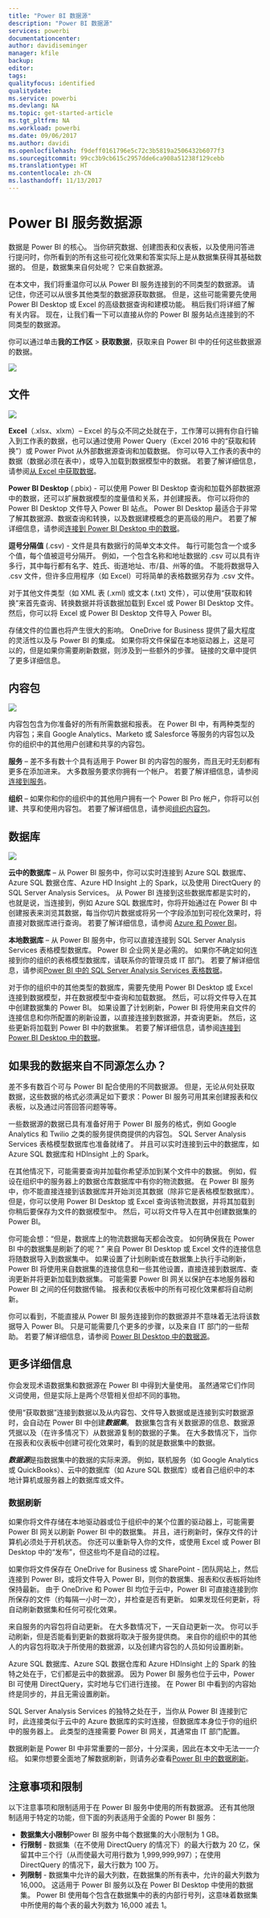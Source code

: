 ```yaml
---
title: "Power BI 数据源"
description: "Power BI 数据源"
services: powerbi
documentationcenter: 
author: davidiseminger
manager: kfile
backup: 
editor: 
tags: 
qualityfocus: identified
qualitydate: 
ms.service: powerbi
ms.devlang: NA
ms.topic: get-started-article
ms.tgt_pltfrm: NA
ms.workload: powerbi
ms.date: 09/06/2017
ms.author: davidi
ms.openlocfilehash: f9deff0161796e5c72c3b5819a2506432b6077f3
ms.sourcegitcommit: 99cc3b9cb615c2957dde6ca908a51238f129cebb
ms.translationtype: HT
ms.contentlocale: zh-CN
ms.lasthandoff: 11/13/2017
---
```

# <a name="data-sources-for-the-power-bi-service"></a>Power BI 服务数据源
数据是 Power BI 的核心。 当你研究数据、创建图表和仪表板，以及使用问答进行提问时，你所看到的所有这些可视化效果和答案实际上是从数据集获得其基础数据的。 但是，数据集来自何处呢？ 它来自数据源。

在本文中，我们将重温你可以从 Power BI 服务连接到的不同类型的数据源。 请记住，你还可以从很多其他类型的数据源获取数据。 但是，这些可能需要先使用 Power BI Desktop 或 Excel 的高级数据查询和建模功能。 稍后我们将详细了解有关内容。 现在，让我们看一下可以直接从你的 Power BI 服务站点连接到的不同类型的数据源。

你可以通过单击**我的工作区** > **获取数据**，获取来自 Power BI 中的任何这些数据源的数据。

![](media/service-get-data/pbi_getdata_startscreen.png)

## <a name="files"></a>文件
![](media/service-get-data/pbi_getdata_files.png)

**Excel**（.xlsx、xlxm）– Excel 的与众不同之处就在于，工作薄可以拥有你自行输入到工作表的数据，也可以通过使用 Power Query（Excel 2016 中的“获取和转换”）或 Power Pivot 从外部数据源查询和加载数据。 你可以导入工作表的表中的数据（数据必须在表中），或导入加载到数据模型中的数据。 若要了解详细信息，请参阅[从 Excel 中获取数据](service-get-data-from-files.md)。

**Power BI Desktop** (.pbix) - 可以使用 Power BI Desktop 查询和加载外部数据源中的数据，还可以扩展数据模型的度量值和关系，并创建报表。 你可以将你的 Power BI Desktop 文件导入 Power BI 站点。 Power BI Desktop 最适合于非常了解其数据源、数据查询和转换，以及数据建模概念的更高级的用户。 若要了解详细信息，请参阅[连接到 Power BI Desktop 中的数据](desktop-connect-to-data.md)。

**逗号分隔值** (.csv) - 文件是具有数据行的简单文本文件。 每行可能包含一个或多个值，每个值被逗号分隔开。 例如，一个包含名称和地址数据的 .csv 可以具有许多行，其中每行都有名字、姓氏、街道地址、市/县、州等的值。 不能将数据导入 .csv 文件，但许多应用程序（如 Excel）可将简单的表格数据另存为 .csv 文件。

对于其他文件类型（如 XML 表 (.xml) 或文本 (.txt) 文件），可以使用“获取和转换”来首先查询、转换数据并将该数据加载到 Excel 或 Power BI Desktop 文件。 然后，你可以将 Excel 或 Power BI Desktop 文件导入 Power BI。

存储文件的位置也将产生很大的影响。 OneDrive for Business 提供了最大程度的灵活性以及与 Power BI 的集成。 如果你将文件保留在本地驱动器上，这是可以的，但是如果你需要刷新数据，则涉及到一些额外的步骤。 链接的文章中提供了更多详细信息。

## <a name="content-packs"></a>内容包
![](media/service-get-data/pbi_getdata_contentpacks.png)

内容包包含为你准备好的所有所需数据和报表。 在 Power BI 中，有两种类型的内容包；来自 Google Analytics、Marketo 或 Salesforce 等服务的内容包以及你的组织中的其他用户创建和共享的内容包。

**服务** – 差不多有数十个具有适用于 Power BI 的内容包的服务，而且无时无刻都有更多在添加进来。 大多数服务要求你拥有一个帐户。 若要了解详细信息，请参阅[连接到服务](service-connect-to-services.md)。

**组织** – 如果你和你的组织中的其他用户拥有一个 Power BI Pro 帐户，你将可以创建、共享和使用内容包。 若要了解详细信息，请参阅[组织内容包](service-organizational-content-pack-introduction.md)。

## <a name="databases"></a>数据库
![](media/service-get-data/pbi_getdata_databases.png)

**云中的数据库** – 从 Power BI 服务中，你可以实时连接到 Azure SQL 数据库、Azure SQL 数据仓库、Azure HD Insight 上的 Spark，以及使用 DirectQuery 的 SQL Server Analysis Services。 从 Power BI 连接到这些数据库都是实时的，也就是说，当连接到，例如 Azure SQL 数据库时，你将开始通过在 Power BI 中创建报表来浏览其数据，每当你切片数据或将另一个字段添加到可视化效果时，将直接对数据库进行查询。 若要了解详细信息，请参阅 [Azure 和 Power BI](service-azure-and-power-bi.md)。

**本地数据库** – 从 Power BI 服务中，你可以直接连接到 SQL Server Analysis Services 表格模型数据库。 Power BI 企业网关是必需的。 如果你不确定如何连接到你的组织的表格模型数据库，请联系你的管理员或 IT 部门。 若要了解详细信息，请参阅[Power BI 中的 SQL Server Analysis Services 表格数据](sql-server-analysis-services-tabular-data.md)。

对于你的组织中的其他类型的数据库，需要先使用 Power BI Desktop 或 Excel 连接到数据模型，并在数据模型中查询和加载数据。 然后，可以将文件导入在其中创建数据集的 Power BI。 如果设置了计划刷新，Power BI 将使用来自文件的连接信息和你所配置的刷新设置，以直接连接到数据源，并查询更新。 然后，这些更新将加载到 Power BI 中的数据集。 若要了解详细信息，请参阅[连接到 Power BI Desktop 中的数据](desktop-connect-to-data.md)。

## <a name="what-if-my-data-comes-from-a-different-source"></a>如果我的数据来自不同源怎么办？
差不多有数百个可与 Power BI 配合使用的不同数据源。 但是，无论从何处获取数据，这些数据的格式必须满足如下要求：Power BI 服务可用其来创建报表和仪表板，以及通过问答回答问题等等。

一些数据源的数据已具有准备好用于 Power BI 服务的格式，例如 Google Analytics 和 Twilio 之类的服务提供商提供的内容包。 SQL Server Analysis Services 表格模型数据库也准备就绪了。 并且可以实时连接到云中的数据库，如 Azure SQL 数据库和 HDInsight 上的 Spark。

在其他情况下，可能需要查询并加载你希望添加到某个文件中的数据。 例如，假设在组织中的服务器上的数据仓库数据库中有你的物流数据。 在 Power BI 服务中，你不能直接连接到该数据库并开始浏览其数据（除非它是表格模型数据库）。 但是，你可以使用 Power BI Desktop 或 Excel 查询该物流数据，并将其加载到你稍后要保存为文件的数据模型中。 然后，可以将文件导入在其中创建数据集的 Power BI。

你可能会想：“但是，数据库上的物流数据每天都会改变。 如何确保我在 Power BI 中的数据集是刷新了的呢？” 来自 Power BI Desktop 或 Excel 文件的连接信息将随数据导入到数据集中。 如果设置了计划刷新或在数据集上执行手动刷新，Power BI 将使用来自数据集的连接信息和一些其他设置，直接连接到数据库、查询更新并将更新加载到数据集。 可能需要 Power BI 网关以保护在本地服务器和 Power BI 之间的任何数据传输。 报表和仪表板中的所有可视化效果都将自动刷新。

你可以看到，不能直接从 Power BI 服务连接到你的数据源并不意味着无法将该数据导入 Power BI。 只是可能需要几个更多的步骤，以及来自 IT 部门的一些帮助。 若要了解详细信息，请参阅 [Power BI Desktop 中的数据源](desktop-data-sources.md)。

## <a name="some-more-details"></a>更多详细信息
你会发现术语数据集和数据源在 Power BI 中得到大量使用。 虽然通常它们作同义词使用，但是实际上是两个尽管相关但却不同的事物。

使用“获取数据”连接到数据以及从内容包、文件导入数据或是连接到实时数据源时，会自动在 Power BI 中创建***数据集***。 数据集包含有关数据源的信息、数据源凭据以及（在许多情况下）从数据源复制的数据的子集。 在大多数情况下，当你在报表和仪表板中创建可视化效果时，看到的就是数据集中的数据。

***数据源***是指数据集中的数据的实际来源。 例如，联机服务（如 Google Analytics 或 QuickBooks）、云中的数据库（如 Azure SQL 数据库）或者自己组织中的本地计算机或服务器上的数据库或文件。

### <a name="data-refresh"></a>数据刷新
如果你将文件存储在本地驱动器或位于组织中的某个位置的驱动器上，可能需要 Power BI 网关以刷新 Power BI 中的数据集。 并且，进行刷新时，保存文件的计算机必须处于开机状态。 你还可以重新导入你的文件，或使用 Excel 或 Power BI Desktop 中的“发布”，但这些均不是自动的过程。

如果你将文件保存在 OneDrive for Business 或 SharePoint - 团队网站上，然后连接到 Power BI，或将文件导入 Power BI，则你的数据集、报表和仪表板将始终保持最新。 由于 OneDrive 和 Power BI 均位于云中，Power BI 可直接连接到你所保存的文件（约每隔一小时一次），并检查是否有更新。 如果发现任何更新，将自动刷新数据集和任何可视化效果。

来自服务的内容包将自动更新。 在大多数情况下，一天自动更新一次。 你可以手动刷新，但是否能看到更新的数据将取决于服务提供商。 来自你的组织中的其他人的内容包将取决于所使用的数据源，以及创建内容包的人员如何设置刷新。

Azure SQL 数据库、Azure SQL 数据仓库和 Azure HDInsight 上的 Spark 的独特之处在于，它们都是云中的数据源。 因为 Power BI 服务也位于云中，Power BI 可使用 DirectQuery，实时地与它们进行连接。 在 Power BI 中看到的内容始终是同步的，并且无需设置刷新。

SQL Server Analysis Services 的独特之处在于，当你从 Power BI 连接到它时，此连接类似于云中的 Azure 数据库的实时连接，但数据库本身位于你的组织中的服务器上。 此类型的连接需要 Power BI 网关，其通常由 IT 部门配置。

数据刷新是 Power BI 中非常重要的一部分，十分深奥，因此在本文中无法一一介绍。 如果你想要全面地了解数据刷新，则请务必查看[Power BI 中的数据刷新](refresh-data.md)。

## <a name="considerations-and-limitations"></a>注意事项和限制
以下注意事项和限制适用于在 Power BI 服务中使用的所有数据源。 还有其他限制适用于特定的功能，但下面的列表适用于全面的 Power BI 服务：

* **数据集大小限制**Power BI 服务中每个数据集的大小限制为 1 GB。
* **行限制** - 数据集（在不使用 DirectQuery 的情况下）的最大行数为 20 亿，保留其中三个行（从而使最大可用行数为 1,999,999,997）；在使用 DirectQuery 的情况下，最大行数为 100 万。
* **列限制** - 数据集中允许的最大列数，在数据集的所有表中，允许的最大列数为 16,000。 这适用于 Power BI 服务以及在 Power BI Desktop 中使用的数据集。 Power BI 使用每个包含在数据集中的表的内部行号列，这意味着数据集中所使用的每个表的最大列数为 16,000 减去 1。


